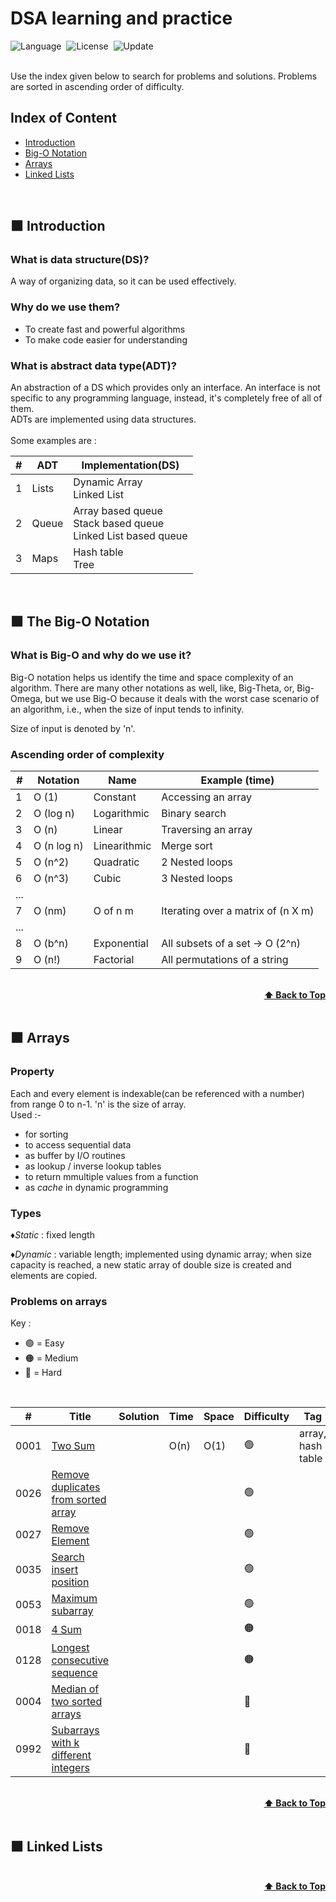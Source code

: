 # DSA learning and practice

![Language](https://img.shields.io/badge/language-Modern%20C++-orange.svg)&nbsp;
![License](https://img.shields.io/badge/license-MIT-blue.svg)&nbsp;
![Update](https://img.shields.io/badge/update-daily-green.svg)&nbsp;

<br>
Use the index given below to search for problems and solutions. Problems are sorted in ascending order of difficulty.

## Index of Content

* [Introduction](#-Introduction)<br>
* [Big-O Notation](#-the-big-o-notation)<br>
* [Arrays](#-arrays)<br>
* [Linked Lists](#-linked-lists)
<br>

## 🟧 Introduction
### What is data structure(DS)?
A way of organizing data, so it can be used effectively.

### Why do we use them?
* To create fast and powerful algorithms
* To make code easier for understanding

### What is abstract data type(ADT)?
An abstraction of a DS which provides only an interface. An interface is not specific to any programming language, instead, it's completely free of all of them.<br>
ADTs are implemented using data structures.<br>
<br>
Some examples are :

|  #  | ADT        |  Implementation(DS) |
|-----| --------------- | -----------  |
|  1  | Lists | Dynamic Array <br> Linked List |
|  2  | Queue | Array based queue <br> Stack based queue <br> Linked List based queue |
|  3  | Maps | Hash table <br> Tree |
<br>


## 🟧 The Big-O Notation
### What is Big-O and why do we use it?
Big-O notation helps us identify the time and space complexity of an algorithm. There are many other notations as well, like, Big-Theta, or, Big-Omega, but we use Big-O because it deals with the worst case scenario of an algorithm, i.e., when the size of input tends to infinity.<br>

Size of input is denoted by 'n'. <br>

### Ascending order of complexity

|  #  | Notation        |  Name        |  Example (time)   |
|-----| --------------- | -----------  | ----------- |
|  1  |  O (1)          | Constant     | Accessing an array |
|  2  |  O (log n)      | Logarithmic  | Binary search |
|  3  |  O (n)          | Linear       | Traversing an array |
|  4  |  O (n log n)    | Linearithmic | Merge sort |
|  5  |  O (n^2)        | Quadratic    | 2 Nested loops |
|  6  |  O (n^3)        | Cubic        | 3 Nested loops |
| ... |  |  |  |
|  7  |  O (nm)         | O of n m     | Iterating over a matrix of (n X m) |
| ... |  |  |  |
|  8  |  O (b^n)        | Exponential  | All subsets of a set -> O (2^n) |
|  9  |  O (n!)         | Factorial    | All permutations of a string |

<br/>
<div align="right">
    <b><a href="#index-of-content">⬆️ Back to Top</a></b>
</div>
<br/>


## 🟧 Arrays
### Property
Each and every element is indexable(can be referenced with a number) from range 0 to n-1. 'n' is the size of array. <br>
Used :- <br>
* for sorting
* to access sequential data
* as buffer by I/O routines
* as lookup / inverse lookup tables
* to return mmultiple values from a function
* as *cache* in dynamic programming

### Types
♦️*Static* : fixed length<br>

♦️*Dynamic* : variable length; implemented using dynamic array; when size capacity is reached, a new static array of double size is created and elements are copied. <br>

### Problems on arrays

Key :
* 🟢 = Easy
* 🟠 = Medium
* 🔴 = Hard
<br>

|  #  | Title                                   |  Solution       |  Time           | Space           | Difficulty    | Tag          | Note| 
|-----|---------------- | --------------- | --------------- | --------------- | ------------- |--------------|-----|
|0001  | [Two Sum](https://leetcode.com/problems/two-sum/)  |        |   O(n)   | O(1)   | 🟢 | array, <br> hash table| use unordered map|
|0026  | [Remove duplicates from sorted array](https://leetcode.com/problems/remove-duplicates-from-sorted-array)  |        |      |   |🟢 |||
|0027  | [Remove Element](https://leetcode.com/problems/remove-element)  ||||🟢 |||
|0035  | [Search insert position](https://leetcode.com/problems/search-insert-position) ||||🟢|||
|0053  | [Maximum subarray](https://leetcode.com/problems/maximum-subarray) |||| 🟢  |||
|0018  | [4 Sum](https://leetcode.com/problems/4sum)  |||| 🟠 |||
|0128  | [Longest consecutive sequence](https://leetcode.com/problems/longest-consecutive-sequence) ||||🟠 |||
|0004  | [Median of two sorted arrays](https://leetcode.com/problems/median-of-two-sorted-arrays)  |||| 🔴|||
|0992  | [Subarrays with k different integers](https://leetcode.com/problems/subarrays-with-k-different-integers) |||| 🔴 |||



<br/>
<div align="right">
    <b><a href="#index-of-content">⬆️ Back to Top</a></b>
</div>
<br/>

## 🟧 Linked Lists

<br/>
<div align="right">
    <b><a href="#index-of-content">⬆️ Back to Top</a></b>
</div>
<br/>
